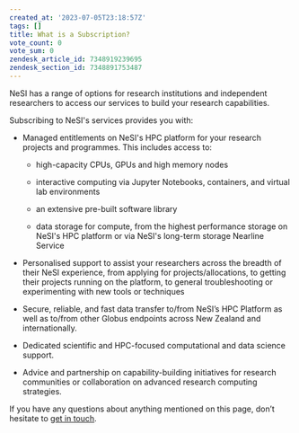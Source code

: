 ```yaml
---
created_at: '2023-07-05T23:18:57Z'
tags: []
title: What is a Subscription?
vote_count: 0
vote_sum: 0
zendesk_article_id: 7348919239695
zendesk_section_id: 7348891753487
---
```


NeSI has a range of options for research institutions and independent
researchers to access our services to build your research capabilities.

Subscribing to NeSI's services provides you with:

- Managed entitlements on NeSI's HPC platform for your research
    projects and programmes. This includes access to:

  - high-capacity CPUs, GPUs and high memory nodes

  - interactive computing via Jupyter Notebooks, containers, and
        virtual lab environments

  - an extensive pre-built software library

  - data storage for compute, from the highest performance storage
        on NeSI's HPC platform or via NeSI's long-term storage Nearline
        Service

- Personalised support to assist your researchers across the breadth
    of their NeSI experience, from applying for projects/allocations, to
    getting their projects running on the platform, to general
    troubleshooting or experimenting with new tools or techniques

- Secure, reliable, and fast data transfer to/from NeSI’s HPC Platform
    as well as to/from other Globus endpoints across New Zealand and
    internationally.

- Dedicated scientific and HPC-focused computational and data science support.

- Advice and partnership on capability-building initiatives for
  research communities or collaboration on advanced research computing strategies.

If you have any questions about anything mentioned on this page, don’t
hesitate to [get in touch](mailto:info@nesi.org.nz).
